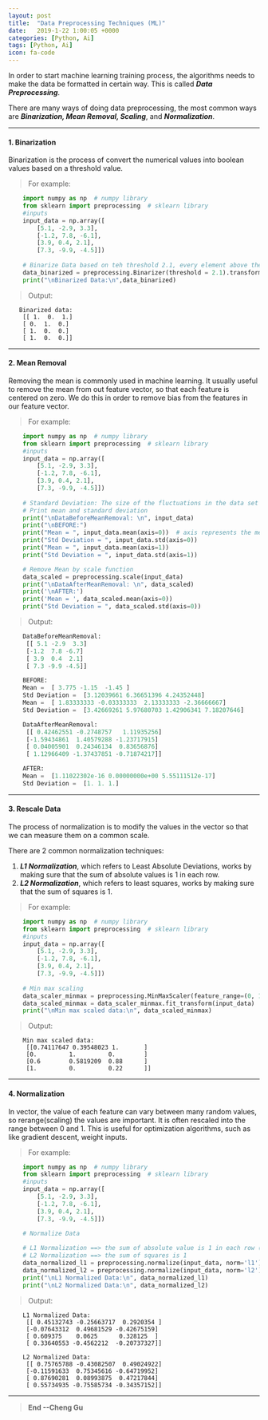 ```yaml
---
layout: post
title:  "Data Preprocessing Techniques (ML)"
date:   2019-1-22 1:00:05 +0000
categories: [Python, Ai]
tags: [Python, Ai]
icon: fa-code
---
```


In order to start machine learning training process, the algorithms needs to make the data be formatted in certain way. This is called ***Data Preprocessing***.

There are many ways of doing data preprocessing, the most common ways are ***Binarization, Mean Removal, Scaling***, and ***Normalization***.

---
#### 1. Binarization

Binarization is the process of convert the numerical values into boolean values based on a threshold value. 

>For example:

```python
    import numpy as np  # numpy library
    from sklearn import preprocessing  # sklearn library
   	#inputs
    input_data = np.array([
        [5.1, -2.9, 3.3],
        [-1.2, 7.8, -6.1],
        [3.9, 0.4, 2.1],
        [7.3, -9.9, -4.5]])
        
    # Binarize Data based on teh threshold 2.1, every element above the threshold will be 1, else 0
    data_binarized = preprocessing.Binarizer(threshold = 2.1).transform(input_data)
    print("\nBinarized Data:\n",data_binarized)
```

> Output:

```
   Binarized data:
    [[ 1.  0.  1.]
    [ 0.  1.  0.]
    [ 1.  0.  0.]
    [ 1.  0.  0.]]
```

---
#### 2. Mean Removal

Removing the mean is commonly used in machine learning. It usually useful to remove the mean from out feature vector, so that each feature is centered on zero. We do this in order to remove bias from the features in our feature vector.

>For example:

```python
    import numpy as np  # numpy library
    from sklearn import preprocessing  # sklearn library
   	#inputs
    input_data = np.array([
        [5.1, -2.9, 3.3],
        [-1.2, 7.8, -6.1],
        [3.9, 0.4, 2.1],
        [7.3, -9.9, -4.5]])
        
    # Standard Deviation: The size of the fluctuations in the data set
    # Print mean and standard deviation
    print("\nDataBeforeMeanRemoval: \n", input_data)
    print("\nBEFORE:")
    print("Mean = ", input_data.mean(axis=0))  # axis represents the mean's dimension 0 -> vertical   1 -> horizontal
    print("Std Deviation = ", input_data.std(axis=0))
    print("Mean = ", input_data.mean(axis=1))
    print("Std Deviation = ", input_data.std(axis=1))

    # Remove Mean by scale function
    data_scaled = preprocessing.scale(input_data)
    print("\nDataAfterMeanRemoval: \n", data_scaled)
    print('\nAFTER:')
    print('Mean = ', data_scaled.mean(axis=0))
    print("Std Deviation = ", data_scaled.std(axis=0))
```

> Output:

```python
    DataBeforeMeanRemoval: 
     [[ 5.1 -2.9  3.3]
     [-1.2  7.8 -6.7]
     [ 3.9  0.4  2.1]
     [ 7.3 -9.9 -4.5]]

    BEFORE:
    Mean =  [ 3.775 -1.15  -1.45 ]
    Std Deviation =  [3.12039661 6.36651396 4.24352448]
    Mean =  [ 1.83333333 -0.03333333  2.13333333 -2.36666667]
    Std Deviation =  [3.42669261 5.97680703 1.42906341 7.18207646]

    DataAfterMeanRemoval: 
     [[ 0.42462551 -0.2748757   1.11935256]
     [-1.59434861  1.40579288 -1.23717915]
     [ 0.04005901  0.24346134  0.83656876]
     [ 1.12966409 -1.37437851 -0.71874217]]

    AFTER:
    Mean =  [1.11022302e-16 0.00000000e+00 5.55111512e-17]
    Std Deviation =  [1. 1. 1.]
```


---
#### 3. Rescale Data

The process of normalization is to modify the values in the vector so that we can measure them on a common scale. 

There are 2 common normalization techniques:
1. ***L1 Normalization***, which refers to Least Absolute Deviations, works by making sure that the sum of absolute values is 1 in each row. 
2. ***L2 Normalization***, which refers to least squares, works by making sure that the sum of squares is 1.

>For example:

```python
    import numpy as np  # numpy library
    from sklearn import preprocessing  # sklearn library
   	#inputs
    input_data = np.array([
        [5.1, -2.9, 3.3],
        [-1.2, 7.8, -6.1],
        [3.9, 0.4, 2.1],
        [7.3, -9.9, -4.5]])
        
    # Min max scaling
    data_scaler_minmax = preprocessing.MinMaxScaler(feature_range=(0, 1))  # create a (0,1) data scalar
    data_scaled_minmax = data_scaler_minmax.fit_transform(input_data)  # scalar the data by using scalar
    print("\nMin max scaled data:\n", data_scaled_minmax)
```

> Output:

```
    Min max scaled data:
     [[0.74117647 0.39548023 1.       ]
     [0.         1.         0.        ]
     [0.6        0.5819209  0.88      ]
     [1.         0.         0.22      ]]
```
---
#### 4. Normalization

In vector, the value of each feature can vary between many random values, so rerange(scaling) the values are important.
It is often rescaled into the range between 0 and 1. This is useful for optimization algorithms, such as like gradient descent, weight inputs.
>For example:

```python
    import numpy as np  # numpy library
    from sklearn import preprocessing  # sklearn library
   	#inputs
    input_data = np.array([
        [5.1, -2.9, 3.3],
        [-1.2, 7.8, -6.1],
        [3.9, 0.4, 2.1],
        [7.3, -9.9, -4.5]])
        
    # Normalize Data

    # L1 Normalization ==> the sum of absolute value is 1 in each row (Least Absolute Deviation)
    # L2 Normalization ==> the sum of squares is 1
    data_normalized_l1 = preprocessing.normalize(input_data, norm='l1')
    data_normalized_l2 = preprocessing.normalize(input_data, norm='l2')  # default more stable
    print("\nL1 Normalized Data:\n", data_normalized_l1)
    print("\nL2 Normalized Data:\n", data_normalized_l2)
```

> Output:

```
    L1 Normalized Data:
     [[ 0.45132743 -0.25663717  0.2920354 ]
     [-0.07643312  0.49681529 -0.42675159]
     [ 0.609375    0.0625      0.328125  ]
     [ 0.33640553 -0.4562212  -0.20737327]]

    L2 Normalized Data:
     [[ 0.75765788 -0.43082507  0.49024922]
     [-0.11591633  0.75345616 -0.64719952]
     [ 0.87690281  0.08993875  0.47217844]
     [ 0.55734935 -0.75585734 -0.34357152]]
```

---

>**End --Cheng Gu**

